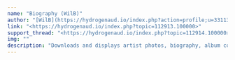 ```yaml
---
name: "Biography (WilB)"
author: "[WilB](https://hydrogenaud.io/index.php?action=profile;u=33113)"
link: "<https://hydrogenaud.io/index.php?topic=112913.100000>"
support_thread: "<https://hydrogenaud.io/index.php?topic=112914.100000>"
img: ""
description: "Downloads and displays artist photos, biography, album covers and more from Last.FM and AllMusic."
---
```

